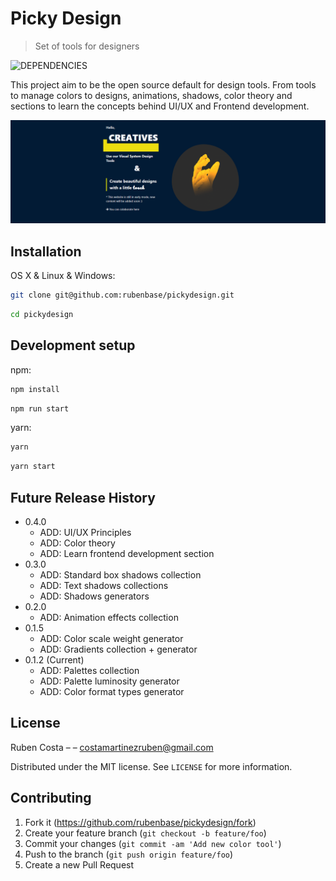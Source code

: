# Picky Design
> Set of tools for designers

![DEPENDENCIES][dependencies-image]

This project aim to be the open source default for design tools. From tools to manage colors to designs, animations, shadows, color theory and sections to learn the concepts behind UI/UX and Frontend development.

![Hello Creatives!](https://github.com/rubenbase/pickydesign/blob/master/public/cover.png)

## Installation

OS X & Linux & Windows:

```sh
git clone git@github.com:rubenbase/pickydesign.git
```

```sh
cd pickydesign
```

## Development setup
npm:

```sh
npm install
```

```sh
npm run start
```


yarn:

```sh
yarn
```

```sh
yarn start
```


## Future Release History
* 0.4.0
    * ADD: UI/UX Principles
    * ADD: Color theory
    * ADD: Learn frontend development section
* 0.3.0
    * ADD: Standard box shadows collection
    * ADD: Text shadows collections
    * ADD: Shadows generators
* 0.2.0
    * ADD: Animation effects collection
* 0.1.5
    * ADD: Color scale weight generator
    * ADD: Gradients collection + generator
* 0.1.2 (Current)
    * ADD: Palettes collection
    * ADD: Palette luminosity generator
    * ADD: Color format types generator

## License

Ruben Costa – []() – costamartinezruben@gmail.com

Distributed under the MIT license. See ``LICENSE`` for more information.

## Contributing

1. Fork it (<https://github.com/rubenbase/pickydesign/fork>)
2. Create your feature branch (`git checkout -b feature/foo`)
3. Commit your changes (`git commit -am 'Add new color tool'`)
4. Push to the branch (`git push origin feature/foo`)
5. Create a new Pull Request

<!-- Markdown link & img dfn's -->
[dependencies-image]: https://img.shields.io/david/rubenbase/pickydesign.svg
